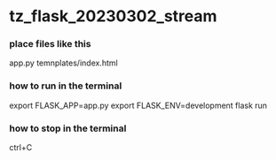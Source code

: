 # tz_flask_20230302_stream

### place files like this
app.py
temnplates/index.html

### how to run in the terminal
export FLASK_APP=app.py
export FLASK_ENV=development
flask run

### how to stop in the terminal
ctrl+C
